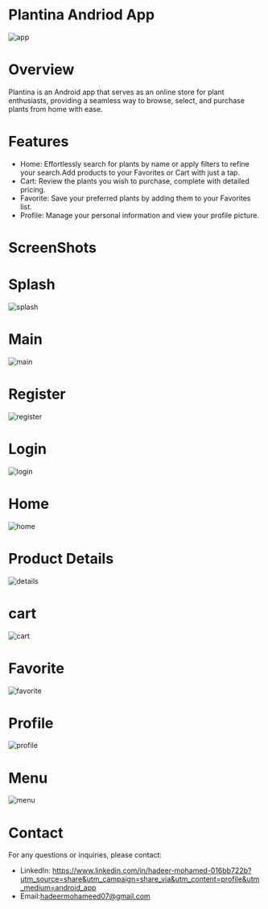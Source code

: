 # Plantina Andriod App
![app](https://github.com/user-attachments/assets/c2a3ece6-419b-4dac-8382-90fb6be6fada)
# Overview
Plantina is an Android app that serves as an online store for plant enthusiasts, providing a
seamless way to browse, select, and purchase plants from home with ease.
# Features
- Home: Effortlessly search for plants by name or apply filters to refine your search.Add products to your Favorites or Cart with just a tap.
- Cart: Review the plants you wish to purchase, complete with detailed pricing.
- Favorite: Save your preferred plants by adding them to your Favorites list.
- Profile: Manage your personal information and view your profile picture.
# ScreenShots

# Splash
![splash](https://github.com/user-attachments/assets/fd314588-4465-42b8-9d7b-60c90910f851)
# Main
![main](https://github.com/user-attachments/assets/e883b5a4-4dd6-4fee-9841-39b84ed16e55)
# Register
![register](https://github.com/user-attachments/assets/3df154a1-de66-485d-b7c6-ff70c6a09c78)

# Login
![login](https://github.com/user-attachments/assets/27ee7e39-fdec-4f1b-aaaa-dfcf159e6063)

# Home
![home](https://github.com/user-attachments/assets/918df114-409e-4525-b6a5-d1d1c843055e)
# Product Details
![details](https://github.com/user-attachments/assets/b5a6154b-1b5b-4403-8553-62c6e37c4617)


# cart
![cart](https://github.com/user-attachments/assets/2b2956c3-8ac7-4ac2-81cf-f0d26af6bb91)

# Favorite
![favorite](https://github.com/user-attachments/assets/7d3b2895-7417-4bc7-b816-53fb1621a6c6)

# Profile
![profile](https://github.com/user-attachments/assets/f9978e4a-8337-4427-8adf-e1214e02cb46)

# Menu
![menu](https://github.com/user-attachments/assets/d9aa4636-2557-44bf-8876-95d5d96e5372)

# Contact
For any questions or inquiries, please contact:
- LinkedIn: https://www.linkedin.com/in/hadeer-mohamed-016bb722b?utm_source=share&utm_campaign=share_via&utm_content=profile&utm_medium=android_app
- Email:hadeermohameed07@gmail.com




